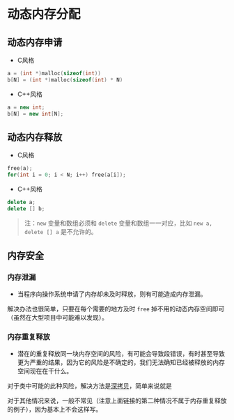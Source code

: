 # 动态内存分配

## 动态内存申请

* C风格

```cpp
a = (int *)malloc(sizeof(int))
b[N] = (int *)malloc(sizeof(int) * N)
```

* C++风格

```cpp
a = new int;
b[N] = new int[N];
```

## 动态内存释放

* C风格

```cpp
free(a);
for(int i = 0; i < N; i++) free(a[i]);
```

* C++风格

```cpp
delete a;
delete [] b;
```

> 注：`new` 变量和数组必须和 `delete` 变量和数组一一对应，比如 `new a, delete [] a` 是不允许的。

## 内存安全

### 内存泄漏

* 当程序向操作系统申请了内存却未及时释放，则有可能造成内存泄漏。

解决办法也很简单，只要在每个需要的地方及时 `free` 掉不用的动态内存空间即可（虽然在大型项目中可能难以发现）。

### 内存重复释放

* 潜在的重复释放同一块内存空间的风险，有可能会导致段错误，有时甚至导致更为严重的结果，因为它的风险是不确定的，我们无法确知已经被释放的内存空间现在在干什么。

对于类中可能的此种风险，解决方法是[深拷贝](../指针/指针补充.md#悬挂指针)，简单来说就是

对于其他情况来说，一般不常见（注意上面链接的第二种情况不属于内存重复释放的例子），因为基本上不会这样写。